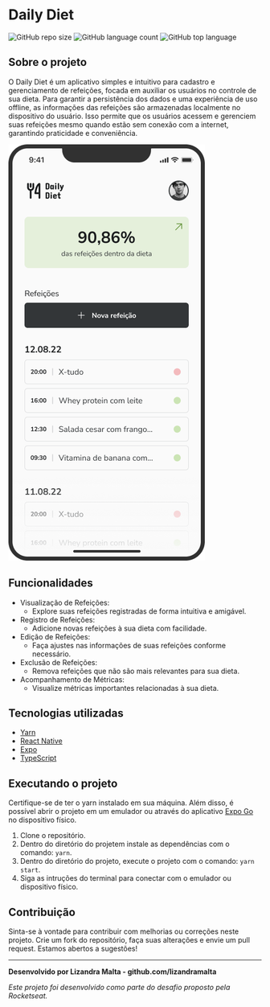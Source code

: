 # Daily Diet

![GitHub repo size](https://img.shields.io/github/repo-size/lizandramalta/daily-diet-app?style=for-the-badge)
![GitHub language count](https://img.shields.io/github/languages/count/lizandramalta/daily-diet-app?style=for-the-badge)
![GitHub top language](https://img.shields.io/github/languages/top/lizandramalta/daily-diet-app?style=for-the-badge)

## Sobre o projeto

O Daily Diet é um aplicativo simples e intuitivo para cadastro e gerenciamento de refeições, focada em auxiliar os usuários no controle de sua dieta. Para garantir a persistência dos dados e uma experiência de uso offline, as informações das refeições são armazenadas localmente no dispositivo do usuário. Isso permite que os usuários acessem e gerenciem suas refeições mesmo quando estão sem conexão com a internet, garantindo praticidade e conveniência.

<img src="./src/assets/project-image.png" alt="Imagem do projeto">

## Funcionalidades

- Visualização de Refeições:
  - Explore suas refeições registradas de forma intuitiva e amigável.
- Registro de Refeições:
  - Adicione novas refeições à sua dieta com facilidade.
- Edição de Refeições:
  - Faça ajustes nas informações de suas refeições conforme necessário.
- Exclusão de Refeições:
  - Remova refeições que não são mais relevantes para sua dieta.
- Acompanhamento de Métricas:
  - Visualize métricas importantes relacionadas à sua dieta.

## Tecnologias utilizadas

- [Yarn](https://yarnpkg.com/)
- [React Native](https://reactnative.dev/)
- [Expo](https://expo.dev/)
- [TypeScript](https://www.typescriptlang.org/)

## Executando o projeto

Certifique-se de ter o yarn instalado em sua máquina. Além disso, é possível abrir o projeto em um emulador ou através do aplicativo [Expo Go](https://expo.dev/client) no dispositivo físico.

1. Clone o repositório.
2. Dentro do diretório do projetem instale as dependências com o comando: `yarn`.
3. Dentro do diretório do projeto, execute o projeto com o comando: `yarn start`.
4. Siga as intruções do terminal para conectar com o emulador ou dispositivo físico.

## Contribuição

Sinta-se à vontade para contribuir com melhorias ou correções neste projeto. Crie um fork do repositório, faça suas alterações e envie um pull request. Estamos abertos a sugestões!

---

**Desenvolvido por Lizandra Malta - github.com/lizandramalta**

_Este projeto foi desenvolvido como parte do desafio proposto pela Rocketseat._
